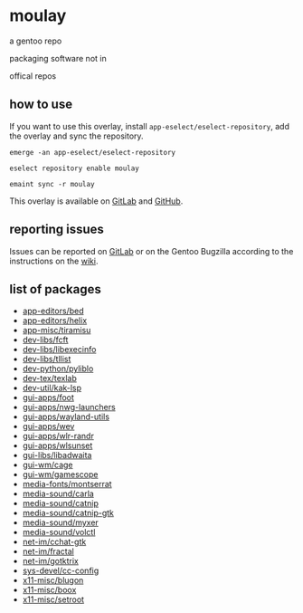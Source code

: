 # moulay
a gentoo repo

packaging software not in

offical repos

## how to use
If you want to use this overlay, install `app-eselect/eselect-repository`, add the overlay and sync
the repository.

```
emerge -an app-eselect/eselect-repository

eselect repository enable moulay

emaint sync -r moulay
```

This overlay is available on [GitLab](https://gitlab.com/yemou/moulay) and
[GitHub](https://github.com/yemouu/moulay).

## reporting issues
Issues can be reported on [GitLab](https://gitlab.com/yemou/moulay/-/issues) or on the Gentoo
Bugzilla according to the instructions on the
[wiki](https://wiki.gentoo.org/wiki/Project:Overlays/Overlays_guide#Reporting_bugs_on_repositories).

## list of packages
  - [app-editors/bed](app-editors/bed)
  - [app-editors/helix](app-editors/helix)
  - [app-misc/tiramisu](app-misc/tiramisu)
  - [dev-libs/fcft](dev-libs/fcft)
  - [dev-libs/libexecinfo](dev-libs/libexecinfo)
  - [dev-libs/tllist](dev-libs/tllist)
  - [dev-python/pyliblo](dev-python/pyliblo)
  - [dev-tex/texlab](dev-tex/texlab)
  - [dev-util/kak-lsp](dev-util/kak-lsp)
  - [gui-apps/foot](gui-apps/foot)
  - [gui-apps/nwg-launchers](gui-apps/nwg-launchers)
  - [gui-apps/wayland-utils](gui-apps/wayland-utils)
  - [gui-apps/wev](gui-apps/wev)
  - [gui-apps/wlr-randr](gui-apps/wlr-randr)
  - [gui-apps/wlsunset](gui-apps/wlsunset)
  - [gui-libs/libadwaita](gui-libs/libadwaita)
  - [gui-wm/cage](gui-wm/cage)
  - [gui-wm/gamescope](gui-wm/gamescope)
  - [media-fonts/montserrat](media-fonts/montserrat)
  - [media-sound/carla](media-sound/carla)
  - [media-sound/catnip](media-sound/catnip)
  - [media-sound/catnip-gtk](media-sound/catnip-gtk)
  - [media-sound/myxer](media-sound/myxer)
  - [media-sound/volctl](media-sound/volctl)
  - [net-im/cchat-gtk](net-im/cchat-gtk)
  - [net-im/fractal](net-im/fractal)
  - [net-im/gotktrix](net-im/gotktrix)
  - [sys-devel/cc-config](sys-devel/cc-config)
  - [x11-misc/blugon](x11-misc/blugon)
  - [x11-misc/boox](x11-misc/boox)
  - [x11-misc/setroot](x11-misc/setroot)
